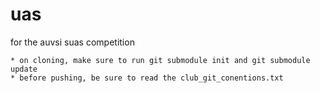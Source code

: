 # uas
for the auvsi suas competition

	* on cloning, make sure to run git submodule init and git submodule update
	* before pushing, be sure to read the club_git_conentions.txt
